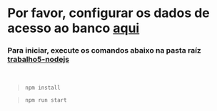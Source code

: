 # Por favor, configurar os dados de acesso ao banco [aqui](./server/.env)

### Para iniciar, execute os comandos abaixo na pasta raíz [trabalho5-nodejs](./)

<br>

> `npm install`

> `npm run start`
